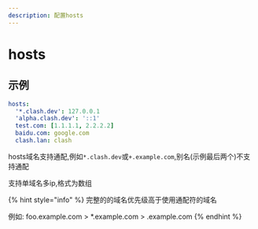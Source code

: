 ```yaml
---
description: 配置hosts
---
```


# hosts

## 示例

```yaml
hosts:
  '*.clash.dev': 127.0.0.1
  'alpha.clash.dev': '::1'
  test.com: [1.1.1.1, 2.2.2.2]
  baidu.com: google.com
  clash.lan: clash
```

hosts域名支持通配,例如`*.clash.dev`或`+.example.com`,别名(示例最后两个)不支持通配

支持单域名多ip,格式为数组

{% hint style="info" %}
完整的的域名优先级高于使用通配符的域名

例如: foo.example.com > \*.example.com > .example.com
{% endhint %}

